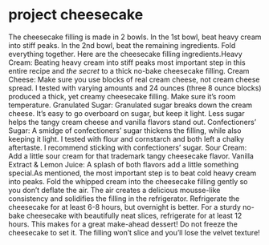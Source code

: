 # project cheesecake
The cheesecake filling is made in 2 bowls. In the 1st bowl, beat heavy cream into stiff peaks. In the 2nd bowl, beat the remaining ingredients. Fold everything together. Here are the cheesecake filling ingredients.Heavy Cream: Beating heavy cream into stiff peaks most important step in this entire recipe and *the secret* to a thick no-bake cheesecake filling.
Cream Cheese: Make sure you use blocks of real cream cheese, not cream cheese spread. I tested with varying amounts and 24 ounces (three 8 ounce blocks) produced a thick, yet creamy cheesecake filling. Make sure it’s room temperature.
Granulated Sugar: Granulated sugar breaks down the cream cheese. It’s easy to go overboard on sugar, but keep it light. Less sugar helps the tangy cream cheese and vanilla flavors stand out.
Confectioners’ Sugar: A smidge of confectioners’ sugar thickens the filling, while also keeping it light. I tested with flour and cornstarch and both left a chalky aftertaste. I recommend sticking with confectioners’ sugar.
Sour Cream: Add a little sour cream for that trademark tangy cheesecake flavor.
Vanilla Extract & Lemon Juice: A splash of both flavors add a little something special.As mentioned, the most important step is to beat cold heavy cream into peaks. Fold the whipped cream into the cheesecake filling gently so you don’t deflate the air. The air creates a delicious mousse-like consistency and solidifies the filling in the refrigerator.
Refrigerate the cheesecake for at least 6-8 hours, but overnight is better. For a sturdy no-bake cheesecake with beautifully neat slices, refrigerate for at least 12 hours. This makes for a great make-ahead dessert! Do not freeze the cheesecake to set it. The filling won’t slice and you’ll lose the velvet texture!
